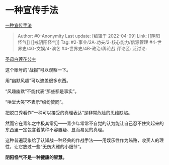 # 一种宣传手法
[一种宣传手法](https://zhuanlan.zhihu.com/p/495479486)

> Author: #0-Anonymity
> Last update: [编辑于 2022-04-09]
> Link: [[阴阳怪气]] [[戒阴阳怪气]]
> Tag: #2-事业/2A-功夫/2-核心能力/信源管理 #4-世界史/4G-文娱/4-演艺 #4-世界史/4B-政治/舆论战
> 评论区:
> 泛讨论:

[圣母白莲花公主](https://www.zhihu.com/people/yu-tong-29-47)

这个账号的“战报”可以观察一下。

用“幽默风趣”可以遮盖很多东西。

“风趣幽默”不能代表“那些都是事实”。

“哄堂大笑”不表示“纷纷赞同”。

把脱口秀看作“一种可以接受的真理表达”是非常危险的思维缺陷。

然而它在青年之中极其常见——青少年常常不自觉的认为能让自己忍不住笑起来的东西里一定包含着某种不容置疑、显而易见的真理。

这种普遍现象给了认知战一种经典的作战手法——用娱乐性作为贿赂，收买人的理性，让它放过一些“无伤大雅的小细节”。

**阴阳怪气不是一种健康的智慧。**
